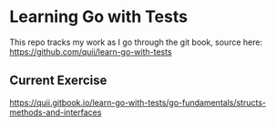 # Learning Go with Tests

This repo tracks my work as I go through the git book, source here: https://github.com/quii/learn-go-with-tests

## Current Exercise
https://quii.gitbook.io/learn-go-with-tests/go-fundamentals/structs-methods-and-interfaces